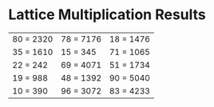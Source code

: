# Lattice Multiplication Results

|   |   |   |
|---|---|---|
| 80 = 2320 | 78 = 7176 | 18 = 1476 |
| 35 = 1610 | 15 = 345 | 71 = 1065 |
| 22 = 242 | 69 = 4071 | 51 = 1734 |
| 19 = 988 | 48 = 1392 | 90 = 5040 |
| 10 = 390 | 96 = 3072 | 83 = 4233 |
